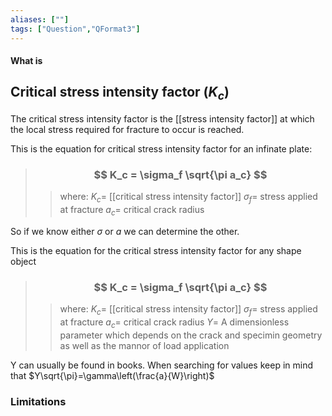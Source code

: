 ```yaml
---
aliases: [""]
tags: ["Question","QFormat3"]
---
```


#### What is
## Critical stress intensity factor ($K_c$)
The critical stress intensity factor is the [[stress intensity factor]] at which the local stress required for fracture to occur is reached.

This is the equation for critical stress intensity factor for an infinate plate:

> ### $$ K_c = \sigma_f \sqrt{\pi a_c} $$ 
>> where:
>> $K_c=$ [[critical stress intensity factor]] 
>> $\sigma_f=$ stress applied at fracture
>> $a_c=$ critical crack radius

So if we know either $\sigma$ or $a$ we can determine the other.

This is the equation for the critical stress intensity factor for any shape object

> ### $$ K_c = \sigma_f \sqrt{\pi a_c} $$ 
>> where:
>> $K_c=$ [[critical stress intensity factor]] 
>> $\sigma_f=$ stress applied at fracture
>> $a_c=$ critical crack radius
>> $Y=$ A dimensionless parameter which depends on the crack and specimin geometry as well as the mannor of load application

Y can usually be found in books. When searching for values keep in mind that $Y\sqrt{\pi}=\gamma\left(\frac{a}{W}\right)$

### Limitations

